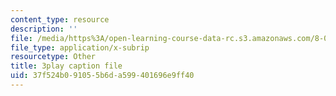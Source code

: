 ```yaml
---
content_type: resource
description: ''
file: /media/https%3A/open-learning-course-data-rc.s3.amazonaws.com/8-05-quantum-physics-ii-fall-2013/37f524b091055b6da599401696e9ff40_8yvmHBGcNbg.vtt
file_type: application/x-subrip
resourcetype: Other
title: 3play caption file
uid: 37f524b0-9105-5b6d-a599-401696e9ff40
---
```

